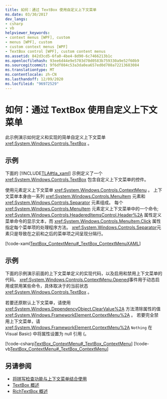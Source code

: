 ```yaml
---
title: 如何：通过 TextBox 使用自定义上下文菜单
ms.date: 03/30/2017
dev_langs:
- csharp
- vb
helpviewer_keywords:
- context menus [WPF], custom
- menus [WPF], custom
- custom context menus [WPF]
- TextBox control [WPF], custom content menus
ms.assetid: 842d3cd5-6fa0-4be4-8d90-6c7466213b1c
ms.openlocfilehash: 93ee6d44e9e5703d70d0583b759330a9e52f60b9
ms.sourcegitcommit: 9f6df084c53a3da0ea657ed0d708a72213683084
ms.translationtype: MT
ms.contentlocale: zh-CN
ms.lasthandoff: 12/09/2020
ms.locfileid: "96972529"
---
```

# <a name="how-to-use-a-custom-context-menu-with-a-textbox"></a>如何：通过 TextBox 使用自定义上下文菜单
此示例演示如何定义和实现的简单自定义上下文菜单 <xref:System.Windows.Controls.TextBox> 。  
  
## <a name="example"></a>示例  
 下面的 [!INCLUDE[TLA#tla_xaml](../../../includes/tlasharptla-xaml-md.md)] 示例定义了一个 <xref:System.Windows.Controls.TextBox> 包含自定义上下文菜单的控件。  
  
 使用元素定义上下文菜单 <xref:System.Windows.Controls.ContextMenu> 。  上下文菜单本身由一系列 <xref:System.Windows.Controls.MenuItem> 元素和 <xref:System.Windows.Controls.Separator> 元素组成。  每个 <xref:System.Windows.Controls.MenuItem> 元素定义上下文菜单中的一个命令; <xref:System.Windows.Controls.HeaderedItemsControl.Header%2A> 属性定义菜单命令的显示文本，而 <xref:System.Windows.Controls.MenuItem.Click> 属性指定每个菜单项的处理程序方法。  <xref:System.Windows.Controls.Separator>元素只是导致在之前和之后的菜单项之间呈现分隔行。  
  
 [!code-xaml[TextBox_ContextMenu#_TextBox_ContextMenuXAML](~/samples/snippets/csharp/VS_Snippets_Wpf/TextBox_ContextMenu/CSharp/Window1.xaml#_textbox_contextmenuxaml)]  
  
## <a name="example"></a>示例  
 下面的示例演示前面的上下文菜单定义的实现代码，以及启用和禁用上下文菜单的代码。  <xref:System.Windows.Controls.ContextMenu.Opened>事件用于动态启用或禁用某些命令，具体取决于的当前状态 <xref:System.Windows.Controls.TextBox> 。  
  
 若要还原默认上下文菜单，请使用 <xref:System.Windows.DependencyObject.ClearValue%2A> 方法清除属性的值 <xref:System.Windows.FrameworkElement.ContextMenu%2A> 。  若要完全禁用上下文菜单，请 <xref:System.Windows.FrameworkElement.ContextMenu%2A> `Nothing` 在 Visual Basic) 中将属性设置为 null 引用 (。  
  
 [!code-csharp[TextBox_ContextMenu#_TextBox_ContextMenu](~/samples/snippets/csharp/VS_Snippets_Wpf/TextBox_ContextMenu/CSharp/Window1.xaml.cs#_textbox_contextmenu)]
 [!code-vb[TextBox_ContextMenu#_TextBox_ContextMenu](~/samples/snippets/visualbasic/VS_Snippets_Wpf/TextBox_ContextMenu/VisualBasic/Window1.xaml.vb#_textbox_contextmenu)]  
  
## <a name="see-also"></a>另请参阅

- [将拼写检查功能与上下文菜单结合使用](how-to-use-spell-checking-with-a-context-menu.md)
- [TextBox 概述](textbox-overview.md)
- [RichTextBox 概述](richtextbox-overview.md)
